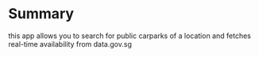 # Summary

this app allows you to search for public carparks of a location and fetches real-time availability from data.gov.sg
